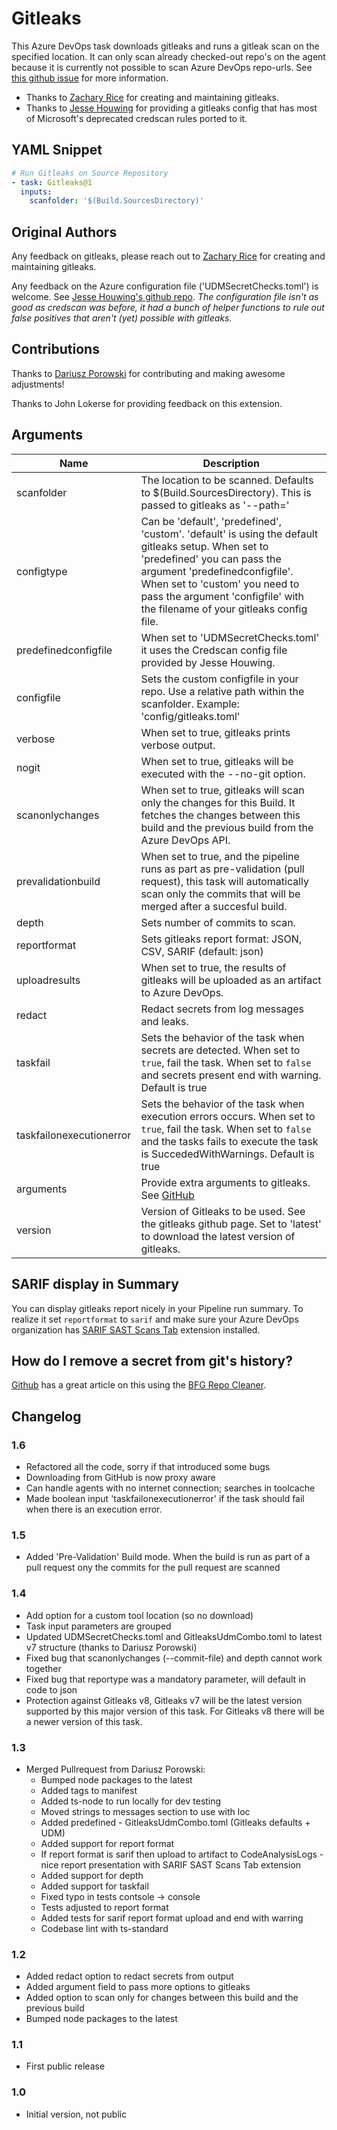 # Gitleaks

This Azure DevOps task downloads gitleaks and runs a gitleak scan on the specified location. It can only scan already checked-out repo's on the agent because it is currently not possible to scan Azure DevOps repo-urls. See [this github issue](https://github.com/zricethezav/gitleaks/issues/440) for more information.

- Thanks to [Zachary Rice](https://github.com/zricethezav) for creating and maintaining gitleaks.
- Thanks to [Jesse Houwing](https://github.com/jessehouwing) for providing a gitleaks config that has most of Microsoft's deprecated credscan rules ported to it.

## YAML Snippet

```yaml
# Run Gitleaks on Source Repository
- task: Gitleaks@1
  inputs:
    scanfolder: '$(Build.SourcesDirectory)'
```

## Original Authors

Any feedback on gitleaks, please reach out to [Zachary Rice](https://github.com/zricethezav) for creating and maintaining gitleaks.

Any feedback on the Azure configuration file ('UDMSecretChecks.toml') is welcome. See [Jesse Houwing's github repo](https://github.com/jessehouwing/gitleaks-azure). 
*The configuration file isn't as good as credscan was before, it had a bunch of helper functions to rule out false positives that aren't (yet) possible with gitleaks.*

## Contributions

Thanks to [Dariusz Porowski](https://github.com/DariuszPorowski) for contributing and making awesome adjustments!

Thanks to John Lokerse for providing feedback on this extension.

## Arguments

| Name                 | Description                                                                                                                                                                                                                                                                           |
| -------------------- | ------------------------------------------------------------------------------------------------------------------------------------------------------------------------------------------------------------------------------------------------------------------------------------- |
| scanfolder           | The location to be scanned. Defaults to $(Build.SourcesDirectory). This is passed to gitleaks as '--path='                                                                                                                                                                            |
| configtype           | Can be 'default', 'predefined', 'custom'. 'default' is using the default gitleaks setup. When set to 'predefined' you can pass the argument 'predefinedconfigfile'. When set to 'custom' you need to pass the argument 'configfile' with the filename of your gitleaks config file.|
| predefinedconfigfile | When set to 'UDMSecretChecks.toml' it uses the Credscan config file provided by Jesse Houwing.                                                                                                                                                                                        |
| configfile           | Sets the custom configfile in your repo. Use a relative path within the scanfolder. Example: 'config/gitleaks.toml'                                                                                                                                                                   |
| verbose              | When set to true, gitleaks prints verbose output.                                                                                                                                                                                                                                     |
| nogit                | When set to true, gitleaks will be executed with the --no-git option.                                                                                                                                                                                                                 |
| scanonlychanges      | When set to true, gitleaks will scan only the changes for this Build. It fetches the changes between this build and the previous build from the Azure DevOps API.                                                                                                                                                |
| prevalidationbuild      | When set to true, and the pipeline runs as part as pre-validation (pull request), this task will automatically scan only the commits that will be merged after a succesful build. |
| depth                | Sets number of commits to scan.                                                                                                                                                                                        |
| reportformat         | Sets gitleaks report format: JSON, CSV, SARIF (default: json)                                                                                                                                                                                                                         |
| uploadresults        | When set to true, the results of gitleaks will be uploaded as an artifact to Azure DevOps.                                                                                                                                                                                            |
| redact               | Redact secrets from log messages and leaks.                                                                                                                                                                                                                                           |
| taskfail             | Sets the behavior of the task when secrets are detected. When set to `true`, fail the task. When set to `false` and secrets present end with warning. Default is true                                                                                                                                 |   
| taskfailonexecutionerror | Sets the behavior of the task when execution errors occurs. When set to `true`, fail the task. When set to `false` and the tasks fails to execute the task is SuccededWithWarnings. Default is true                                                                                                            |
| arguments            | Provide extra arguments to gitleaks. See [GitHub](https://github.com/zricethezav/gitleaks#usage-and-options) |
| version              | Version of Gitleaks to be used. See the gitleaks github page. Set to 'latest' to download the latest version of gitleaks.                                                                                                                                                             |

## SARIF display in Summary

You can display gitleaks report nicely in your Pipeline run summary. To realize it set `reportformat` to `sarif` and make sure your Azure DevOps organization has [SARIF SAST Scans Tab](https://marketplace.visualstudio.com/items?itemName=sariftools.scans) extension installed.

## How do I remove a secret from git's history?

[Github](https://docs.github.com/en/github/authenticating-to-github/removing-sensitive-data-from-a-repository) has a great article on this using the [BFG Repo Cleaner](https://rtyley.github.io/bfg-repo-cleaner/).

## Changelog

### 1.6

- Refactored all the code, sorry if that introduced some bugs
- Downloading from GitHub is now proxy aware
- Can handle agents with no internet connection; searches in toolcache
- Made boolean input 'taskfailonexecutionerror' if the task should fail when there is an execution error.

### 1.5

- Added 'Pre-Validation' Build mode. When the build is run as part of a pull request ony the commits for the pull request are scanned

### 1.4

- Add option for a custom tool location (so no download)
- Task input parameters are grouped
- Updated UDMSecretChecks.toml and GitleaksUdmCombo.toml to latest v7 structure (thanks to Dariusz Porowski)
- Fixed bug that scanonlychanges (--commit-file) and depth cannot work together
- Fixed bug that reportype was a mandatory parameter, will default in code to json
- Protection against Gitleaks v8, Gitleaks v7 will be the latest version supported by this major version of this task. For Gitleaks v8 there will be a newer version of this task.

### 1.3

- Merged Pullrequest from Dariusz Porowski:
  - Bumped node packages to the latest
  - Added tags to manifest
  - Added ts-node to run locally for dev testing
  - Moved strings to messages section to use with loc
  - Added predefined - GitleaksUdmCombo.toml (Gitleaks defaults + UDM)
  - Added support for report format
  - If report format is sarif then upload to artifact to CodeAnalysisLogs - nice report presentation with SARIF SAST Scans Tab extension
  - Added support for depth
  - Added support for taskfail
  - Fixed typo in tests contsole -> console
  - Tests adjusted to report format
  - Added tests for sarif report format upload and end with warring
  - Codebase lint with ts-standard
  
### 1.2

- Added redact option to redact secrets from output
- Added argument field to pass more options to gitleaks
- Added option to scan only for changes between this build and the previous build
- Bumped node packages to the latest
### 1.1

- First public release
### 1.0

- Initial version, not public
